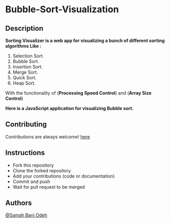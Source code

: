 # Bubble-Sort-Visualization
## Description

**Sorting Visualizer is a web app for visualizing a bunch of different sorting algorithms Like :**
1. Selection Sort.
2. Bubble Sort.
3. Insertion Sort.
4. Merge Sort.
5. Quick Sort.
6. Heap Sort.

  With the functionality of (**Processing Speed Control**) and (**Array Size Control**)

**Here is a  JavaScript application for visualizing Bubble sort.**

## Contributing

Contributions are always welcome! [here](https://github.com/sammahkh/Living-the-Simple-Life/blob/master/CONTRIBUTING.md)


## Instructions

- Fork this repository
- Clone the forked repository
- Add your contributions (code or documentation)
- Commit and push
- Wait for pull request to be merged

## Authors

[@Samah Bani Odeh ](https://github.com/sammahkh)
